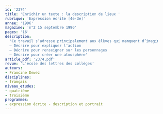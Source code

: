 ```yaml
---
id: '2374'
title: 'Enrichir un texte : la description de lieux '
rubrique: 'Expression écrite [4e-3e]'
annee: '1996'
magazine: 'n°2 15 septembre 1996'
pages: '16'
description: 
  'Ce travail s’adresse principalement aux élèves qui manquent d’imagination lors des exercices d’expression écrite, et disent : « Je ne savais pas quoi écrire. » Il vise aussi ceux qui ont un style trop sec, car ils ne pensent pas à enrichir leur texte, ou ne savent pas comment s’y prendre. On peut  mettre en évidence des techniques qu’ils pourront réutiliser dans des exercices d’imitation, ainsi que dans leur propre production. Il s’agit de leur faire comprendre qu’enrichir un texte par divers moyens est à leur portée.
  – Décrire pour expliquer l’action
  – Décrire pour renseigner sur les personnages
  – Décrire pour créer une atmosphère'
article_pdf: '2374.pdf'
revue: 'L’école des lettres des collèges'
auteurs:
- Francine Dewez
disciplines:
- français
niveau_etudes:
- quatrième
- troisième
programmes:
- expression écrite - description et portrait
---
```

